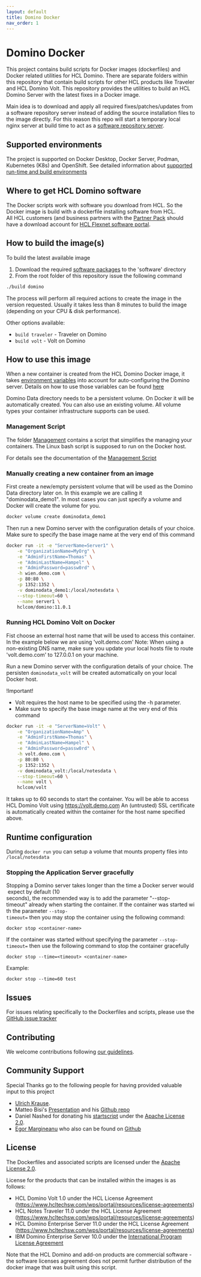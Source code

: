 ```yaml
---
layout: default
title: Domino Docker
nav_order: 1
---
```

# Domino Docker 
This project contains build scripts for Docker images (dockerfiles) and Docker related utilities for HCL Domino. There are separate folders within this repository that contain build scripts for other HCL products like Traveler and HCL Domino Volt. This repository provides the utilities to build an HCL Domino Server with the latest fixes in a Docker image.

Main idea is to download and apply all required fixes/patches/updates from a software repository server instead of adding the source installation files to the image directly. For this reason this repo will start a temporary local nginx server at build time to act as a [software repository server](compontents/software-repo).


## Supported environments

The project is supported on Docker Desktop, Docker Server, Podman, Kubernetes (K8s) and OpenShift.
See detailed information about [supported run-time and build environments](supported-environments)

## Where to get HCL Domino software

The Docker scripts work with software you download from HCL. So the Docker image is build with a dockerfile installing software from HCL.  
All HCL customers (and business partners with the [Partner Pack](https://www.hcltechsw.com/resources/partner-connect/resources/partner-pack) should have a download account for [HCL Flexnet software portal](https://hclsoftware.flexnetoperations.com/flexnet/operationsportal).


## How to build the image(s)
To build the latest available image 
1. Download the required [software packages](components/software-repo) to the 'software' directory
2. From the root folder of this repository issue the following command 
```bash
./build domino
```
The process will perform all required actions to create the image in the version requested. Usually it takes less than 8 minutes to build the image (depending on your CPU & disk performance).

Other options available:
* ```build traveler``` - Traveler on Domino
* ```build volt``` - Volt on Domino
 
## How to use this image
When a new container is created from the HCL Domino Docker image, it takes [environment variables](components/run-variables) into account for auto-configuring the Domino server. Details on how to use those variables can be found [here](components/run-variables)

Domino Data directory needs to be a persistent volume. On Docker it will be automatically created. You can also use an existing volume. All volume types your container infrastructure supports can be used.

### Management Script
The folder [Management](components/management) contains a script that simplifies the managing your containers. The Linux bash script is supposed to run on the Docker host.

For details see the documentation of the [Management Script](components/management.md)

### Manually creating a new container from an image
First create a new/empty persistent volume that will be used as the Domino Data directory later on. In this example we are calling it "dominodata_demo1".
In most cases you can just specify a volume and Docker will create the volume for you.

```bash
docker volume create dominodata_demo1
```
Then run a new Domino server with the configuration details of your choice. Make sure to specify the base image name at the very end of this command

```bash
docker run -it -e "ServerName=Server1" \
    -e "OrganizationName=MyOrg" \
    -e "AdminFirstName=Thomas" \
    -e "AdminLastName=Hampel" \
    -e "AdminPassword=passw0rd" \
    -h wien.demo.com \
    -p 80:80 \
    -p 1352:1352 \
    -v dominodata_demo1:/local/notesdata \
    --stop-timeout=60 \
    --name server1 \
    hclcom/domino:11.0.1
```

### Running HCL Domino Volt on Docker

Fist choose an external host name that will be used to access this container. 
In the example below we are using 'volt.demo.com'
Note: When using a non-existing DNS name, make sure you update your local hosts file to route 'volt.demo.com' to 127.0.0.1 on your machine.

Run a new Domino server with the configuration details of your choice. 
The persisten `dominodata_volt` will be created automatically on your local Docker host.

!Important!
* Volt requires the host name to be specified using the -h parameter.
* Make sure to specify the base image name at the very end of this command

```bash
docker run -it -e "ServerName=Volt" \
    -e "OrganizationName=Amp" \
    -e "AdminFirstName=Thomas" \
    -e "AdminLastName=Hampel" \
    -e "AdminPassword=passw0rd" \
    -h volt.demo.com \
    -p 80:80 \
    -p 1352:1352 \
    -v dominodata_volt:/local/notesdata \
    --stop-timeout=60 \
    --name volt \
    hclcom/volt
```

It takes up to 60 seconds to start the container. You will be able to access HCL Domino Volt using https://volt.demo.com 
An (untrusted) SSL certificate is automatically created within the container for the host name specified above.

## Runtime configuration

During ```docker run``` you can setup a volume that mounts property files into `/local/notesdata`

### Stopping the Application Server gracefully
Stopping a Domino server takes longer than the time a Docker server would expect by default (10 seconds), the recommended way is to add the parameter "--stop-timeout" already when starting the container. If the container was started with the parameter ```--stop-timeout=``` then you may stop the container using the following command:

```docker stop <container-name>```

If the container was started without specifying the parameter ```--stop-timeout=``` then use the following command to stop the container gracefully

```docker stop --time=<timeout> <container-name>```

Example:

```docker stop --time=60 test```


## Issues
For issues relating specifically to the Dockerfiles and scripts, please use the [GitHub issue tracker](issues)

## Contributing
We welcome contributions following [our guidelines](contributing.md).

## Community Support
Special Thanks go to the following people for having provided valuable input to this project

* [Ulrich Krause](https://www.eknori.de/2017-08-20/domino-on-docker/).
* Matteo Bisi's [Presentation](https://www.slideshare.net/mbisi/connect2016-1172-shipping-domino) and his [Github repo](https://github.com/matteobisi/docker)
* Daniel Nashed for donating his [startscript](https://www.nashcom.de/nshweb/pages/startscript.htm) under the [Apache License 2.0](https://www.apache.org/licenses/LICENSE-2.0.html). 
* [Egor Margineanu](https://www.egmar.ro/) who also can be found on [Github](https://github.com/egmar)


## License
The Dockerfiles and associated scripts are licensed under the [Apache License 2.0](https://www.apache.org/licenses/LICENSE-2.0.html). 

License for the products that can be installed within the images is as follows:
* HCL Domino Volt 1.0 under the HCL License Agreement (https://www.hcltechsw.com/wps/portal/resources/license-agreements)
* HCL Notes Traveler 11.0 under the HCL License Agreement (https://www.hcltechsw.com/wps/portal/resources/license-agreements)
* HCL Domino Enterprise Server 11.0 under the HCL License Agreement (https://www.hcltechsw.com/wps/portal/resources/license-agreements)
* IBM Domino Enterprise Server 10.0 under the [International Program License Agreement](https://www-03.ibm.com/software/sla/sladb.nsf/displaylis/FB664D0899DE8E7C8525832100805159?OpenDocument)
 
 
Note that the HCL Domino and add-on products are commercial software - the software licenses agreement does not permit further distribution of the docker image that was built using this script.
